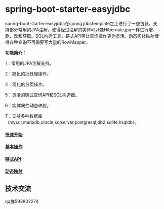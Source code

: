# spring-boot-starter-easyjdbc
spring-boot-starter-easyjdbc在spring jdbctemplate之上进行了一些包装，支持部分常用的JPA注解，使得经过注解的实体可以像Hibernate,jpa一样进行增、删、改和获取。SQL构造工具、链式API等让查询操作更为灵活。动态实体映射使得各种查询不再需要写大量的RowMapper。


**功能简介：**

1：常用的JPA注解支持。

2：简化的批处理操作。

4：简化的分页操作。

5：灵活的链式查询API和SQL构造器。

6：实体属性动态映射。

7：支持多种数据库（mysql,mariadb,oracle,sqlserver,postgresql,db2,sqlite,hsqldb）。

#### [快速开始](https://github.com/xphsc/spring-boot-starter-easyjdbc/wiki/%E5%BF%AB%E9%80%9F%E5%BC%80%E5%A7%8B)
#### [基本操作](https://github.com/xphsc/spring-boot-starter-easyjdbc/wiki/%E5%9F%BA%E6%9C%AC%E6%93%8D%E4%BD%9C)
#### [链式API](https://github.com/xphsc/spring-boot-starter-easyjdbc/wiki/%E9%93%BE%E5%BC%8FAPI)
#### [动态映射](https://github.com/xphsc/spring-boot-starter-easyjdbc/wiki/%E5%8A%A8%E6%80%81%E6%98%A0%E5%B0%84)

## 技术交流
qq群593802274

